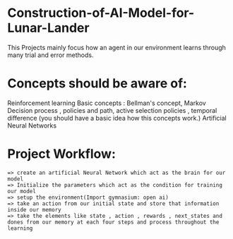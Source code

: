 # Construction-of-AI-Model-for-Lunar-Lander
This Projects mainly focus how an agent in our environment learns through many trial and error methods.

# Concepts should be aware of:
  
  Reinforcement learning Basic concepts : Bellman's concept, Markov Decision process , policies and path, active selection policies , temporal difference
  (you should have a basic idea how this concepts work.)
  Artificial Neural Networks 

# Project Workflow:

    => create an artificial Neural Network which act as the brain for our model
    => Initialize the parameters which act as the condition for training our model
    => setup the environment(Import gymnasium: open ai)
    => take an action from our initial state and store that information inside our memory 
    => take the elements like state , action , rewards , next_states and dones from our memory at each four steps and process throughout the learning

